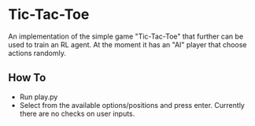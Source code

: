 # Tic-Tac-Toe
An implementation of the simple game "Tic-Tac-Toe" that further can be used to train an RL agent. At the moment it has an "AI" player that choose actions randomly.

## How To
* Run play.py
* Select from the available options/positions and press enter. Currently there are no checks on user inputs.
